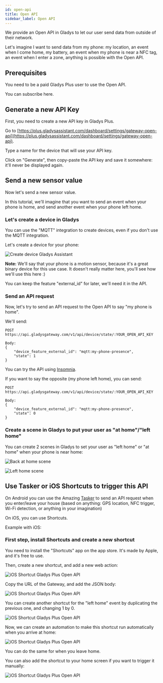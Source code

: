 ```yaml
---
id: open-api
title: Open API
sidebar_label: Open API
---
```


We provide an Open API in Gladys to let our user send data from outside of their network.

Let's imagine I want to send data from my phone: my location, an event when I come home, my battery, an event when my phone is near a NFC tag, an event when I enter a zone, anything is possible with the Open API.

## Prerequisites

You need to be a paid Gladys Plus user to use the Open API.

You can subscribe here.

## Generate a new API Key

First, you need to create a new API key in Gladys Plus.

Go to [https://plus.gladysassistant.com/dashboard/settings/gateway-open-api](https://plus.gladysassistant.com/dashboard/settings/gateway-open-api).

Type a name for the device that will use your API key.

Click on "Generate", then copy-paste the API key and save it somewhere: it'll never be displayed again.

## Send a new sensor value

Now let's send a new sensor value.

In this tutorial, we'll imagine that you want to send an event when your phone is home, and send another event when your phone left home.

### Let's create a device in Gladys

You can use the "MQTT" integration to create devices, even if you don't use the MQTT integration.

Let's create a device for your phone:

![Create device Gladys Assistant](../../static/img/docs/en/plus/open-api/create-device.png)

**Note:** We'll say that your phone is a motion sensor, because it's a great binary device for this use case. It doesn't really matter here, you'll see how we'll use this here :)

You can keep the feature "external_id" for later, we'll need it in the API.

### Send an API request

Now, let's try to send an API request to the Open API to say "my phone is home".

We'll send:

```
POST https://api.gladysgateway.com/v1/api/device/state/:YOUR_OPEN_API_KEY

Body:
{
	"device_feature_external_id": "mqtt:my-phone-presence",
	"state": 1
}
```

You can try the API using [Insomnia](https://insomnia.rest/).

If you want to say the opposite (my phone left home), you can send:

```
POST https://api.gladysgateway.com/v1/api/device/state/:YOUR_OPEN_API_KEY

Body:
{
	"device_feature_external_id": "mqtt:my-phone-presence",
	"state": 0
}
```

### Create a scene in Gladys to put your user as "at home"/"left home"

You can create 2 scenes in Gladys to set your user as "left home" or "at home" when your phone is near home:

![Back at home scene](../../static/img/docs/en/plus/open-api/back-at-home.png)

![Left home scene](../../static/img/docs/en/plus/open-api/left-home.png)

## Use Tasker or iOS Shortcuts to trigger this API

On Android you can use the Amazing [Tasker](https://play.google.com/store/apps/details?id=net.dinglisch.android.taskerm&hl=fr&gl=US) to send an API request when you enter/leave your house (based on anything: GPS location, NFC trigger, Wi-Fi detection, or anything in your imagination)

On iOS, you can use Shortcuts.

Example with iOS:

### First step, install Shortcuts and create a new shortcut

You need to install the "Shortcuts" app on the app store. It's made by Apple, and it's free to use.

Then, create a new shortcut, and add a new web action:

![iOS Shortcut Gladys Plus Open API](../../static/img/docs/en/plus/open-api/1.jpg)

Copy the URL of the Gateway, and add the JSON body:

![iOS Shortcut Gladys Plus Open API](../../static/img/docs/en/plus/open-api/2.jpg)

You can create another shortcut for the "left home" event by duplicating the previous one, and changing 1 by 0.

![iOS Shortcut Gladys Plus Open API](../../static/img/docs/en/plus/open-api/3.jpg)

Now, we can create an automation to make this shortcut run automatically when you arrive at home:

![iOS Shortcut Gladys Plus Open API](../../static/img/docs/en/plus/open-api/4.jpg)

You can do the same for when you leave home.

You can also add the shortcut to your home screen if you want to trigger it manually:

![iOS Shortcut Gladys Plus Open API](../../static/img/docs/en/plus/open-api/5.jpg)
